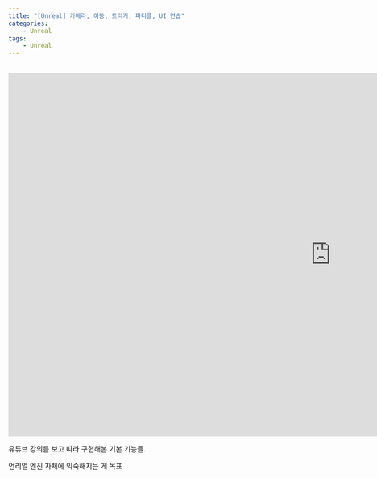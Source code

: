 ```yaml
---
title: "[Unreal] 카메라, 이동, 트리거, 파티클, UI 연습"
categories:
    - Unreal
tags:
    - Unreal
---
```


<br>
<iframe width="1280" height="720" src="https://www.youtube.com/embed/QvAdEQ4-IoI" title="YouTube video player" frameborder="0" allow="accelerometer; autoplay; clipboard-write; encrypted-media; gyroscope; picture-in-picture" allowfullscreen></iframe>

<br>


유튜브 강의를 보고 따라 구현해본 기본 기능들.

언리얼 엔진 자체에 익숙해지는 게 목표

